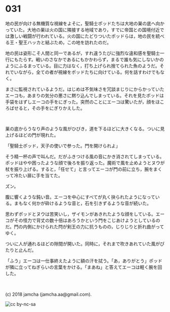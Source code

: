 # 031

地の民が向ける無機質な視線をよそに，聖騎士ポッドたちは大地の巣の底へ向かっていた。大地の巣は火の国に隣接する地域であり，すでに帝国との国境付近では激しい戦闘が行われている。火の国にたどりついたポッドらは，地の民を統べる王・聖王ハッカと結ぶため，この地を訪れたのだ。  

地の民は姿形こそ人間と同一であるが，すれ違うたびに強烈な違和感を聖騎士一行にもたらす。戦いのさなかであるにもかかわらず，まるで誰も気にしないかのようにふるまっている。目に力はなく，打ち上げられ捨てられた魚のようだ。それでいながら，全ての者が視線をポッドたちに向けている。何を話すわけでもなく。  

まさに監視されているようだ。はじめは不気味さを冗談まじりにからかっていたエーコも，あまりの気分の悪さに黙り込んでしまっている。それを見たポッドは手袋をはずしエーコの手をにぎった。突然のことにエーコは驚いたが，顔をほころばせると，その手をにぎりかえした。  

<br>  

巣の底からうなり声のような風がひびき，道を下るほどに大きくなる。ついに見上げるほどの門が現れた。  

「聖騎士ポッド，天子の使いで参った。門を開けられよ」  

そう精一杯の声で叫んだ。だがふきつける風の音にかき消されてしまっている。ポッドはやや困ったような顔で後ろを振り返った。魔術で風を止めようとヌウが杖を振り上げる。すると，「任せて」と言ってエーコが門の前に立ち，腕をまくって冷たい扉に手を当てた。  

ズン。  

腹に響くような鈍い音。エーコを中心にすべてが丸く抉られたようになっている。まもなく何かが砕けるような音と，石を引きずるような音が続いた。  

思わずポッドとヌウは苦笑いし，ザイモンがあきれたような顔をしている。エーコがその怪力で背丈の数十倍はあろうかという門をこじあけようとしているのだ。門の内側にかけられた閂が剣王の力に抗うものの，じりじりと折れ曲がってゆく。  

ついに人が通れるほどの隙間が開いた。同時に，それまで吹きあれていた風がぴたりと止んだ。  

「ふう」エーコは一仕事終えたように額の汗を拭う。「あ，ありがとう」ポッドが隣に立ってねぎらいの言葉をかける。「まあね」と答えてエーコは軽く腕を回した。  

<br>  
<br>  
(c) 2018 jamcha (jamcha.aa@gmail.com).  

![cc by-nc-sa](http://i.creativecommons.org/l/by-nc-sa/4.0/88x31.png)